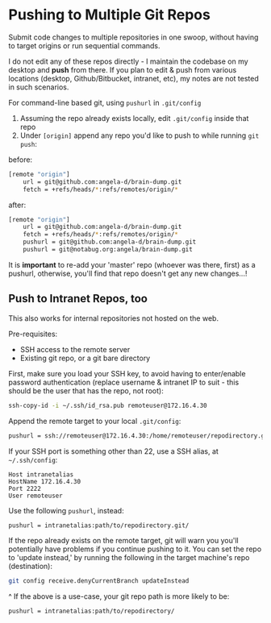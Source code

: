 # Pushing to Multiple Git Repos
Submit code changes to multiple repositories in one swoop, without having to target origins or run sequential commands.

I do not edit any of these repos directly - I maintain the codebase on my desktop and **push** from there.  If you plan to edit & push from various locations (desktop, Github/Bitbucket, intranet, etc), my notes are not tested in such scenarios.

For command-line based git, using `pushurl` in `.git/config`

1. Assuming the repo already exists locally, edit `.git/config` inside that repo
2. Under `[origin]` append any repo you'd like to push to while running `git push`:

before:
```bash
[remote "origin"]
	url = git@github.com:angela-d/brain-dump.git
	fetch = +refs/heads/*:refs/remotes/origin/*
```

after:
```bash
[remote "origin"]
	url = git@github.com:angela-d/brain-dump.git
	fetch = +refs/heads/*:refs/remotes/origin/*
	pushurl = git@github.com:angela-d/brain-dump.git
	pushurl = git@notabug.org:angela/brain-dump.git
```
It is **important** to re-add your 'master' repo (whoever was there, first) as a pushurl, otherwise, you'll find that repo doesn't get any new changes...!

## Push to Intranet Repos, too
This also works for internal repositories not hosted on the web.

Pre-requisites:
- SSH access to the remote server
- Existing git repo, or a git bare directory

First, make sure you load your SSH key, to avoid having to enter/enable password authentication (replace username & intranet IP to suit - this should be the user that has the repo, not root):
```bash
ssh-copy-id -i ~/.ssh/id_rsa.pub remoteuser@172.16.4.30
```

Append the remote target to your local `.git/config`:
```bash
pushurl = ssh://remoteuser@172.16.4.30:/home/remoteuser/repodirectory.git/
```
If your SSH port is something other than 22, use a SSH alias, at `~/.ssh/config`:
```text
Host intranetalias
HostName 172.16.4.30
Port 2222
User remoteuser
```
Use the following `pushurl`, instead:
```bash
pushurl = intranetalias:path/to/repodirectory.git/
```

If the repo already exists on the remote target, git will warn you you'll potentially have problems if you continue pushing to it.  You can set the repo to 'update instead,' by running the following in the target machine's repo (destination):
```bash
git config receive.denyCurrentBranch updateInstead
````
^ If the above is a use-case, your git repo path is more likely to be:
```bash
pushurl = intranetalias:path/to/repodirectory/
```
